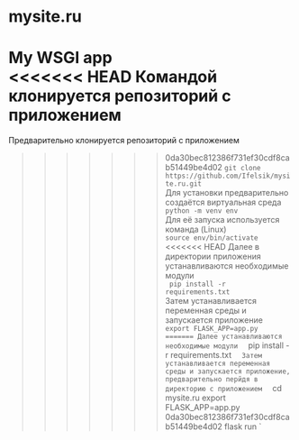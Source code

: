 # mysite.ru
 My WSGI app  
<<<<<<< HEAD
Командой клонируется репозиторий с приложением  
=======
Предварительно клонируется репозиторий с приложением  
>>>>>>> 0da30bec812386f731ef30cdf8cab51449be4d02
`
git clone https://github.com/Ifelsik/mysite.ru.git
`  
Для установки предварительно создаётся виртуальная среда  
`
python -m venv env
`  
Для её запуска используется команда (Linux)  
`
source env/bin/activate
`  
<<<<<<< HEAD
Далее в директории приложения устанавливаются необходимые модули  
` 
pip install -r requirements.txt
`  
Затем устанавливается переменная среды и запускается приложение  
`
export FLASK_APP=app.py  
=======
Далее устанавливаются необходимые модули  
`
pip install -r requirements.txt
`  
Затем устанавливается переменная среды и запускается приложение, предварительно перйдя в директорию с приложением  
`
cd mysite.ru
export FLASK_APP=app.py
>>>>>>> 0da30bec812386f731ef30cdf8cab51449be4d02
flask run
`  
